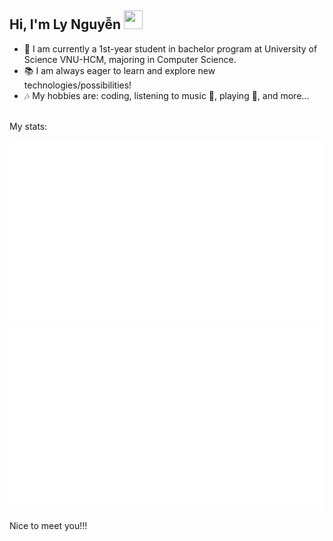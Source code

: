 ## Hi, I'm Ly Nguyễn <img width="30px" height="30px" src="https://raw.githubusercontent.com/iampavangandhi/iampavangandhi/master/gifs/Hi.gif" />

- 🌱 I am currently a 1st-year student in bachelor program at University of Science VNU-HCM, majoring in Computer Science.
- 📚 I am always eager to learn and explore new technologies/possibilities!
- 🎶 My hobbies are: coding, listening to music 🤘, playing 🎹, and more...
<br>
My stats:
<p align="center">
<img src="https://github.com/sxweetlollipop2912/github-stats/blob/master/generated/overview.svg">
<img src="https://github.com/sxweetlollipop2912/github-stats/blob/master/generated/languages.svg">
</p>

Nice to meet you!!!
